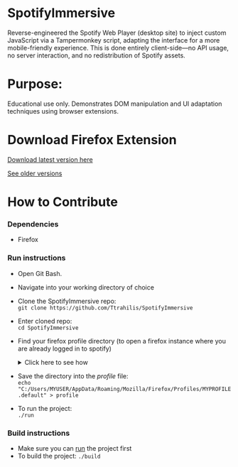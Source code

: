 # SpotifyImmersive
Reverse-engineered the Spotify Web Player (desktop site) to inject custom JavaScript via a Tampermonkey script, adapting the interface for a more mobile-friendly experience. This is done entirely client-side—no API usage, no server interaction, and no redistribution of Spotify assets.

# Purpose:
Educational use only. Demonstrates DOM manipulation and UI adaptation techniques using browser extensions.
# Download Firefox Extension
[Download latest version here](https://github.com/Ttrahilis/SpotifyImmersive/builds/spotifyimmersive-latest.xpi)  

[See older versions](https://github.com/Ttrahilis/SpotifyImmersive/builds/)
# How to Contribute
### Dependencies
- Firefox

### Run instructions
- Open Git Bash.
- Navigate into your working directory of choice
- Clone the SpotifyImmersive repo:  
`git clone https://github.com/Ttrahilis/SpotifyImmersive`
- Enter cloned repo:  
`cd SpotifyImmersive`

- Find your firefox profile directory (to open a firefox instance where you are already logged in to spotify)

  <details>
  <summary>Click here to see how</summary>
  To find your Firefox profile:  
  - go to the url about:support  
    
  - Ctrl+F: search keyword Profile Folder
    
  - Copy the folder url to your right.
    
  - It should look like C:/Users/MYUSER/AppData/Roaming/Mozilla/Firefox/Profiles/MYPROFILE.default  
  </details>
- Save the directory into the *profile* file:  
  `echo "C:/Users/MYUSER/AppData/Roaming/Mozilla/Firefox/Profiles/MYPROFILE.default" > profile`

- To run the project:  
`./run`
### Build instructions
- Make sure you can [run]([https://github.com/Ttrahilis/SpotifyImmersive/edit/main/README.md#run-instructions](https://github.com/Ttrahilis/SpotifyImmersive/tree/main?tab=readme-ov-file#run-instructions)](https://github.com/Ttrahilis/SpotifyImmersive/?tab=readme-ov-file#run-instructions)) the project first
- To build the project:
`./build`
